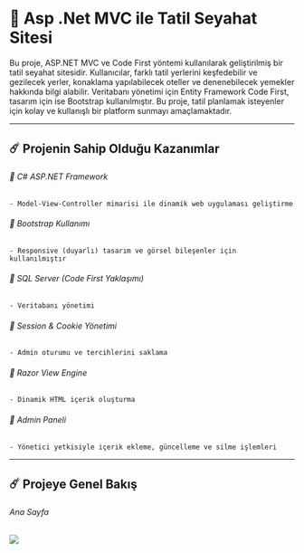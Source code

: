 # 🚀 Asp .Net MVC ile Tatil Seyahat Sitesi

Bu proje, ASP.NET MVC ve Code First yöntemi kullanılarak geliştirilmiş bir tatil seyahat sitesidir. Kullanıcılar, farklı tatil yerlerini keşfedebilir ve gezilecek yerler, konaklama yapılabilecek oteller ve denenebilecek yemekler hakkında bilgi alabilir. Veritabanı yönetimi için Entity Framework Code First, tasarım için ise Bootstrap kullanılmıştır. Bu proje, tatil planlamak isteyenler için kolay ve kullanışlı bir platform sunmayı amaçlamaktadır.

-----


## ☄️ Projenin Sahip Olduğu Kazanımlar

###### 🌟 C# ASP.NET Framework

    - Model-View-Controller mimarisi ile dinamik web uygulaması geliştirme
    
###### 🌟 Bootstrap Kullanımı
    - Responsive (duyarlı) tasarım ve görsel bileşenler için kullanılmıştır
    
###### 🌟 SQL Server (Code First Yaklaşımı)
    - Veritabanı yönetimi
    
###### 🌟 Session & Cookie Yönetimi 
    - Admin oturumu ve tercihlerini saklama

###### 🌟 Razor View Engine
    - Dinamik HTML içerik oluşturma
    
###### 🌟 Admin Paneli
    - Yönetici yetkisiyle içerik ekleme, güncelleme ve silme işlemleri


-----

## ☄️ Projeye Genel Bakış

###### Ana Sayfa

<img src="https://github.com/user-attachments/assets/284e09f3-74e6-4613-9280-a328fe36d9a6" width:700>
 


    
    


